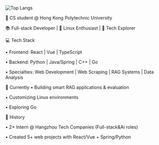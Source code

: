 

![Top Langs](https://github-readme-stats.vercel.app/api/top-langs/?username=VicWang17&layout=compact)


👋 CS student @ Hong Kong Polytechnic University

📚 Full-stack Developer | 🐧 Linux Enthusiast | 🤖 Tech Explorer

💻 Tech Stack

• Frontend: React | Vue | TypeScript

• Backend: Python | Java/Spring | C++ | Go

• Specialties: Web Development | Web Scraping | RAG Systems | Data Analysis



🔭 Currently
• Building smart RAG applications & evaluation

• Customizing Linux environments

• Exploring Go


🌱 History

• 2× Intern @ Hangzhou Tech Companies (Full-stack&Ai roles)

• Created 5+ web projects with React/Vue + Spring/Python




<!--
**VicWang17/VicWang17** is a ✨ _special_ ✨ repository because its `README.md` (this file) appears on your GitHub profile.

Here are some ideas to get you started:

- 🔭 I’m currently working on ...
- 🌱 I’m currently learning ...
- 👯 I’m looking to collaborate on ...
- 🤔 I’m looking for help with ...
- 💬 Ask me about ...
- 📫 How to reach me: ...
- 😄 Pronouns: ...
- ⚡ Fun fact: ...
-->
